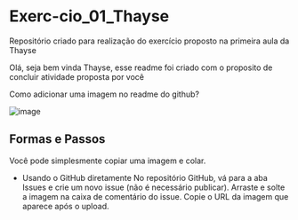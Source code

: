 # Exerc-cio_01_Thayse
Repositório criado para realização do exercício proposto na primeira aula da Thayse

Olá, seja bem vinda Thayse, esse readme foi criado com o proposito de concluir atividade proposta por você

Como adicionar uma imagem no readme do github?

![image](https://github.com/user-attachments/assets/2b9fd025-fbcd-4883-b72b-175844de8f65)

## Formas e Passos
Você pode simplesmente copiar uma imagem e colar.

- Usando o GitHub diretamente
No repositório GitHub, vá para a aba Issues e crie um novo issue (não é necessário publicar).
Arraste e solte a imagem na caixa de comentário do issue.
Copie o URL da imagem que aparece após o upload.

